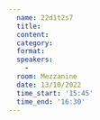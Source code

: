 ```yaml
---
  name: 22d1t2s7
  title: 
  content:
  category: 
  format: 
  speakers: 
    - 
  room: Mezzanine
  date: 13/10/2022
  time_start: '15:45'
  time_end: '16:30'
---
```

